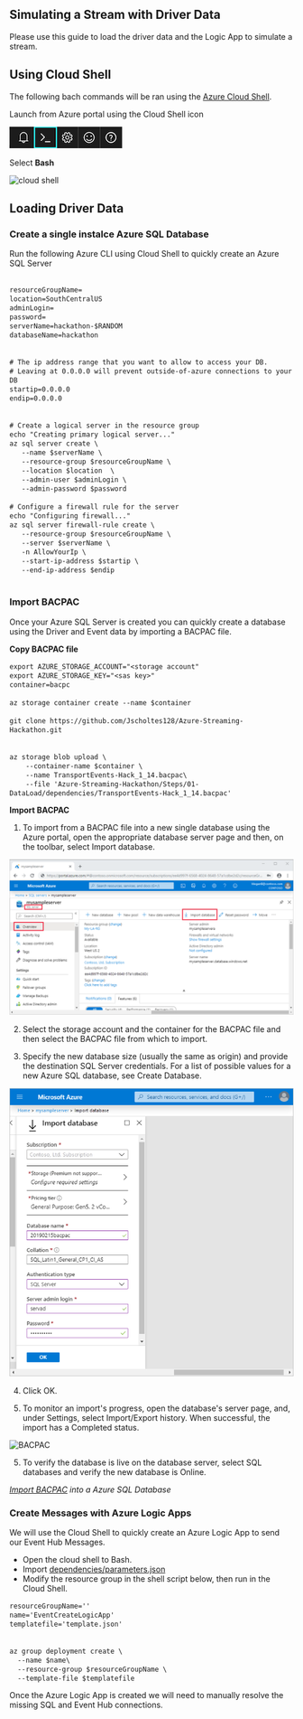 
## Simulating a Stream with Driver Data
 
Please use this guide to load the driver data and the Logic App to simulate a stream.


## Using Cloud Shell

The following bach commands will be ran using the [Azure Cloud Shell](https://docs.microsoft.com/en-us/azure/cloud-shell/overview). 

Launch from Azure portal using the Cloud Shell icon

![cloud shell](../../images/portal-launch-icon.png)

Select __Bash__

![cloud shell](../../images/poverview-choices.png)


## Loading Driver Data

### Create a single instalce Azure SQL Database

Run the following Azure CLI using Cloud Shell to quickly create an Azure SQL Server

```

resourceGroupName=
location=SouthCentralUS
adminLogin=
password=
serverName=hackathon-$RANDOM
databaseName=hackathon


# The ip address range that you want to allow to access your DB. 
# Leaving at 0.0.0.0 will prevent outside-of-azure connections to your DB
startip=0.0.0.0
endip=0.0.0.0


# Create a logical server in the resource group
echo "Creating primary logical server..."
az sql server create \
   --name $serverName \
   --resource-group $resourceGroupName \
   --location $location  \
   --admin-user $adminLogin \
   --admin-password $password

# Configure a firewall rule for the server
echo "Configuring firewall..."
az sql server firewall-rule create \
   --resource-group $resourceGroupName \
   --server $serverName \
   -n AllowYourIp \
   --start-ip-address $startip \
   --end-ip-address $endip


```

### Import BACPAC

Once your Azure SQL Server is created you can quickly create a database using the Driver and Event data by importing a BACPAC file.

__Copy BACPAC file__

```
export AZURE_STORAGE_ACCOUNT="<storage account"
export AZURE_STORAGE_KEY="<sas key>"
container=bacpc

az storage container create --name $container

git clone https://github.com/Jscholtes128/Azure-Streaming-Hackathon.git


az storage blob upload \
    --container-name $container \
    --name TransportEvents-Hack_1_14.bacpac\
    --file 'Azure-Streaming-Hackathon/Steps/01-DataLoad/dependencies/TransportEvents-Hack_1_14.bacpac'
```

__Import BACPAC__

1. To import from a BACPAC file into a new single database using the Azure portal, open the appropriate database server page and then, on the toolbar, select Import database.

![BACPAC](../../images/bacpac1.png)

2. Select the storage account and the container for the BACPAC file and then select the BACPAC file from which to import.

3. Specify the new database size (usually the same as origin) and provide the destination SQL Server credentials. For a list of possible values for a new Azure SQL database, see Create Database.

![BACPAC](../../images/bacpac3.png)

4. Click OK.

5. To monitor an import's progress, open the database's server page, and, under Settings, select Import/Export history. When successful, the import has a Completed status.

![BACPAC](../../images/bacpac4.png)

5. To verify the database is live on the database server, select SQL databases and verify the new database is Online.

_[Import BACPAC](https://docs.microsoft.com/en-us/azure/sql-database/sql-database-import?tabs=azure-powershell) into a Azure SQL Database_


### Create Messages with Azure Logic Apps

We will use the Cloud Shell to quickly create an Azure Logic App to send our Event Hub Messages.

- Open the cloud shell to Bash.
- Import [dependencies/parameters.json](dependencies/)
- Modify the resource group in the shell script below, then run in the Cloud Shell.

```
resourceGroupName=''
name='EventCreateLogicApp'
templatefile='template.json'


az group deployment create \
  --name $name\
  --resource-group $resourceGroupName \
  --template-file $templatefile 
```

Once the Azure Logic App is created we will need to manually resolve the missing SQL and Event Hub connections.

